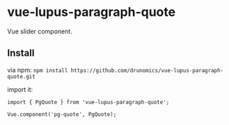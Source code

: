 # vue-lupus-paragraph-quote
Vue slider component.



## Install

via npm:
`npm install https://github.com/drunomics/vue-lupus-paragraph-quote.git`


import it:

```
import { PgQuote } from 'vue-lupus-paragraph-quote';

Vue.component('pg-quote', PgQuote);
```
